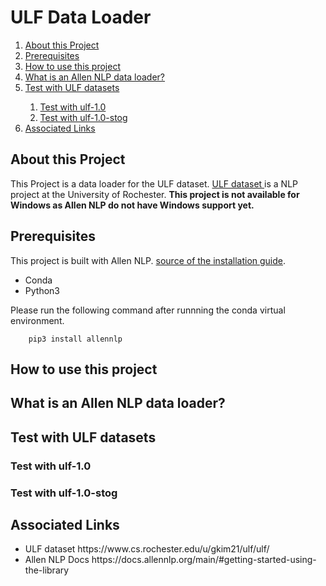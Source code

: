 <h1>ULF Data Loader</h1>

<nav>
    <ol>
       <li><a href="#1">About this Project</a></li> 
       <li><a href="#2">Prerequisites</a></li>
       <li><a href="#3">How to use this project</a></li>
       <li><a href="#4">What is an Allen NLP data loader?</a></li>
       <li><a href="#5">Test with ULF datasets</a></li>
        <ol>
            <li><a href="#5-1">Test with ulf-1.0</a></li>
            <li><a href="#5-2">Test with ulf-1.0-stog</a></li>
        </ol>
        <li><a href="#6">Associated Links</a></li>
    </ol>
</nav>

<div id="1">
    <h2>About this Project</h2>
    <p>
        This Project is a data loader for the ULF dataset.
        <a href="https://www.cs.rochester.edu/u/gkim21/ulf/ulf/">
            ULF dataset
        </a> is a NLP project at the University of Rochester.
        <b>This project is not available for Windows as Allen NLP do not have Windows support yet.</b>
    </p>
</div>

<div id="2">
    <h2>Prerequisites</h2>
    <p>
        This project is built with Allen NLP.
        <a href="https://docs.allennlp.org/main/#getting-started-using-the-library">source of the installation guide</a>.
        <ul>
            <li>Conda</li>
            <li>Python3</li>
        </ul>
        Please run the following command after runnning the conda virtual environment.
    </p>
        
        pip3 install allennlp
</div>

<h2 id="3">How to use this project</h2>
<div id="4">
    <h2>What is an Allen NLP data loader?</h2>
    
</div>

<div id="5">
    <h2>Test with ULF datasets</h2>
</div>

<div id="5-1">
    <h3>Test with ulf-1.0</h3>
</div>

<div id="5-2">
    <h3>Test with ulf-1.0-stog</h3>
</div>

<div id="6">
    <h2>Associated Links</h2>
    <ul>
        <li>ULF dataset https://www.cs.rochester.edu/u/gkim21/ulf/ulf/</li>
        <li>Allen NLP Docs https://docs.allennlp.org/main/#getting-started-using-the-library</li>
    </ul>
</div>


